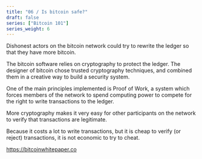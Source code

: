 ```yaml
---
title: "06 / Is bitcoin safe?"
draft: false
series: ["Bitcoin 101"]
series_weight: 6
---
```

Dishonest actors on the bitcoin network could try to rewrite the ledger so that they have more bitcoin.

The bitcoin software relies on cryptography to protect the ledger. The designer of bitcoin chose trusted cryptography techniques, and combined them in a creative way to build a security system.

One of the main principles implemented is Proof of Work, a system which forces members of the network to spend computing power to compete for the right to write transactions to the ledger.

More cryptography makes it very easy for other participants on the network to verify that transactions are legitimate.

Because it costs a lot to write transactions, but it is cheap to verify (or reject) transactions, it is not economic to try to cheat.

https://bitcoinwhitepaper.co
